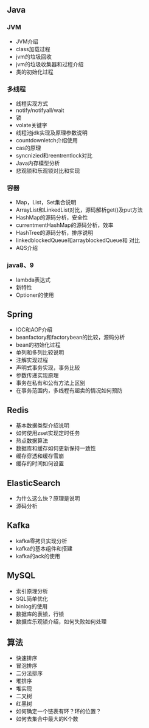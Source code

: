 ## Java

### JVM

* JVM介绍
* class加载过程
* jvm的垃圾回收
* jvm的垃圾收集器和过程介绍
* 类的初始化过程

### 多线程

* 线程实现方式
* notify/notifyall/wait
* 锁
* volate关键字
* 线程池jdk实现及原理参数说明
* countdownletch介绍使用
* cas的原理
* syncnizied和reentrentlock对比
* Java内存模型分析
* 悲观锁和乐观锁对比和实现

### 容器

* Map，List，Set集合说明
* ArrayList和LinkedList对比，源码解析get()及put方法
* HashMap的源码分析，安全性
* currentmentHashMap的源码分析，效率
* HashTree的源码分析，排序说明
* linkedblockedQueue和arrayblockedQueue和 对比
* AQS介绍

### java8、9

* lambda表达式
* 新特性
* Optioner的使用

## Spring

* IOC和AOP介绍
* beanfactory和factorybean的比较，源码分析
* bean的初始化过程
* 单列和多列比较说明
* 注解实现过程
* 声明式事务实现，事务比较
* 参数传递实现原理
* 事务在私有和公有方法上区别
* 在事务范围内，多线程有超卖的情况如何预防

## Redis

* 基本数据类型介绍说明
* 如何使用zset实现定时任务
* 热点数据算法
* 数据库和缓存如何更新保持一致性
* 缓存穿透和缓存雪崩
* 缓存的时间如何设置

## ElasticSearch

* 为什么这么快？原理是说明
* 源码分析

## Kafka

* kafka零拷贝实现分析
* kafka的基本组件和搭建
* kafka的ack的使用

## MySQL

* 索引原理分析
* SQL简单优化
* binlog的使用
* 数据库的表锁，行锁
* 数据库乐观锁介绍，如何失败如何处理

## 算法

* 快速排序
* 冒泡排序
* 二分法排序
* 堆排序
* 堆实现
* 二叉树
* 红黑树
* 如何确定一个链表有环？环的位置？
* 如何去集合中最大的K个数
